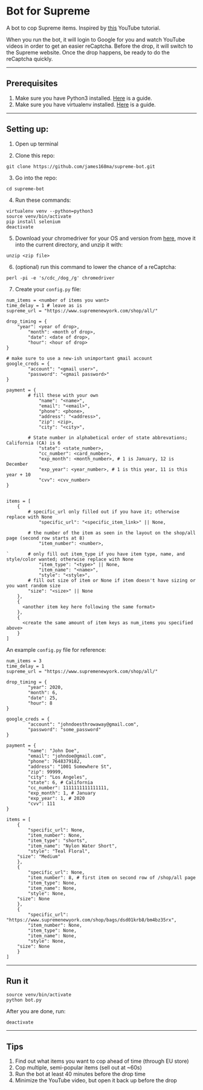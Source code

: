 # Bot for Supreme

A bot to cop Supreme items.
Inspired by [this](https://youtu.be/AGpKm0pdTMM) YouTube tutorial.

When you run the bot, it will login to Google for you and watch YouTube videos in order to get an easier reCaptcha.
Before the drop, it will switch to the Supreme website. Once the drop happens, be ready to do the reCaptcha quickly.

---
## Prerequisites
1. Make sure you have Python3 installed. [Here](https://realpython.com/installing-python/) is a guide.
2. Make sure you have virtualenv installed. [Here](https://virtualenv.pypa.io/en/stable/installation.html) is a guide.

---
## Setting up:

1. Open up terminal

2. Clone this repo: 
```
git clone https://github.com/james168ma/supreme-bot.git
```

3. Go into the repo: 
```
cd supreme-bot
```

4. Run these commands:
```
virtualenv venv --python=python3
source venv/bin/activate
pip install selenium
deactivate
```

5. Download your chromedriver for your OS and version from [here](http://chromedriver.chromium.org/downloads), move it into the current directory, and unzip it with: 
```
unzip <zip file>
```

6. (optional) run this command to lower the chance of a reCaptcha: 
```
perl -pi -e 's/cdc_/dog_/g' chromedriver
```

7. Create your `config.py` file:

```
num_items = <number of items you want>
time_delay = 1 # leave as is
supreme_url = "https://www.supremenewyork.com/shop/all/"

drop_timing = {
	"year": <year of drop>,
        "month": <month of drop>,
        "date": <date of drop>,
        "hour": <hour of drop>
}

# make sure to use a new-ish unimportant gmail account
google_creds = {
        "account": "<gmail user>",
        "password": "<gmail password>"
}

payment = {
	    # fill these with your own
            "name": "<name>",
            "email": "<email>",
            "phone": <phone>,
            "address": "<address>",
            "zip": <zip>,
            "city": "<city>",
	
	    # State number in alphabetical order of state abbrevations; California (CA) is 6
            "state": <state_number>,
            "cc_number": <card_number>,
            "exp_month": <month_number>, # 1 is January, 12 is December
            "exp_year": <year_number>, # 1 is this year, 11 is this year + 10
            "cvv": <cvv_number>
}


items = [
	{
	    # specific_url only filled out if you have it; otherwise replace with None
            "specific_url": "<specific_item_link>" || None,

	    # the number of the item as seen in the layout on the shop/all page (second row starts at 8) 
            "item_number": <number>,

`	    # only fill out item_type if you have item type, name, and style/color wanted; otherwise replace with None
            "item_type": "<type>" || None,
            "item_name": "<name>",
            "style": "<style>",
	    # fill out size of item or None if item doesn't have sizing or you want random size
	    "size": "<size>" || None
	},
	{
	  <another item key here following the same format>
	},
	{
	  <create the same amount of item keys as num_items you specified above>
	}
]
```
An example `config.py` file for reference:
```
num_items = 3
time_delay = 1
supreme_url = "https://www.supremenewyork.com/shop/all/"

drop_timing = { 
        "year": 2020,
        "month": 6,
        "date": 25,
        "hour": 8
}

google_creds = {
        "account": "johndoesthrowaway@gmail.com",
        "password": "some_password"
}

payment = {
        "name": "John Doe",
        "email": "johndoe@gmail.com",
        "phone": 7648379182,
        "address": "1001 Somewhere St",
        "zip": 99999,
        "city": "Los Angeles",
        "state": 6, # California
        "cc_number": 1111111111111111,
        "exp_month": 1, # January
        "exp_year": 1, # 2020
        "cvv": 111
}

items = [
    {
        "specific_url": None,
        "item_number": None,
        "item_type": "shorts",
        "item_name": "Nylon Water Short",
        "style": "Teal Floral",
	"size": "Medium"
    },
    {
        "specific_url": None,
        "item_number": 8, # first item on second row of /shop/all page
        "item_type": None,
        "item_name": None,
        "style": None,
	"size": None
    },
    {
        "specific_url": "https://www.supremenewyork.com/shop/bags/dsd01krb8/bm4bz35rx",
        "item_number": None,
        "item_type": None,
        "item_name": None,
        "style": None,
	"size": None
    }
]
```

---
## Run it
```
source venv/bin/activate
python bot.py
```
After you are done, run:
```
deactivate
```

---
## Tips

1. Find out what items you want to cop ahead of time (through EU store)
2. Cop multiple, semi-popular items (sell out at ~60s)
3. Run the bot at least 40 minutes before the drop time
4. Minimize the YouTube video, but open it back up before the drop
